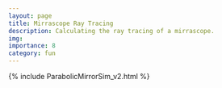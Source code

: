 ```yaml
---
layout: page
title: Mirrascope Ray Tracing
description: Calculating the ray tracing of a mirrascope.
img:
importance: 8
category: fun
---
```


<!-- <iframe
  src="https://jupyterlite.github.io/demo/repl/index.html?theme=JupyterLab?toolbar=1"
  width="100%"
  height="800px"
></iframe> -->

{% include ParabolicMirrorSim_v2.html %}